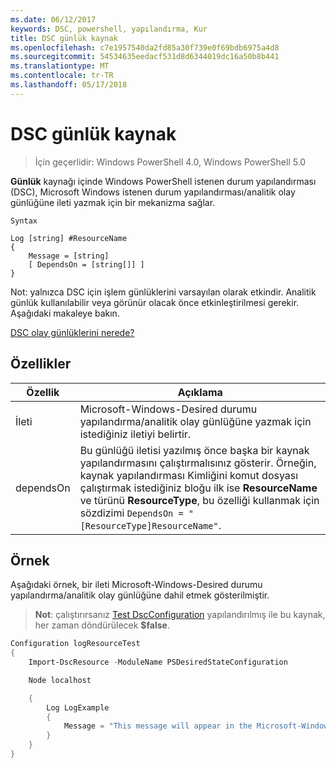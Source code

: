 ```yaml
---
ms.date: 06/12/2017
keywords: DSC, powershell, yapılandırma, Kur
title: DSC günlük kaynak
ms.openlocfilehash: c7e1957540da2fd85a30f739e0f69bdb6975a4d8
ms.sourcegitcommit: 54534635eedacf531d8d6344019dc16a50b8b441
ms.translationtype: MT
ms.contentlocale: tr-TR
ms.lasthandoff: 05/17/2018
---
```

# <a name="dsc-log-resource"></a>DSC günlük kaynak

> İçin geçerlidir: Windows PowerShell 4.0, Windows PowerShell 5.0

__Günlük__ kaynağı içinde Windows PowerShell istenen durum yapılandırması (DSC), Microsoft Windows istenen durum yapılandırması/analitik olay günlüğüne ileti yazmak için bir mekanizma sağlar.

```
Syntax

Log [string] #ResourceName
{
    Message = [string]
    [ DependsOn = [string[]] ]
}
```

Not: yalnızca DSC için işlem günlüklerini varsayılan olarak etkindir.
Analitik günlük kullanılabilir veya görünür olacak önce etkinleştirilmesi gerekir.
Aşağıdaki makaleye bakın.

[DSC olay günlüklerini nerede?](https://msdn.microsoft.com/en-us/powershell/dsc/troubleshooting#where-are-dsc-event-logs)

## <a name="properties"></a>Özellikler
|  Özellik  |  Açıklama   |
|---|---|
| İleti| Microsoft-Windows-Desired durumu yapılandırma/analitik olay günlüğüne yazmak için istediğiniz iletiyi belirtir.|
| dependsOn | Bu günlüğü iletisi yazılmış önce başka bir kaynak yapılandırmasını çalıştırmalısınız gösterir. Örneğin, kaynak yapılandırması Kimliğini komut dosyası çalıştırmak istediğiniz bloğu ilk ise __ResourceName__ ve türünü __ResourceType__, bu özelliği kullanmak için sözdizimi `DependsOn = "[ResourceType]ResourceName"`.|

## <a name="example"></a>Örnek

Aşağıdaki örnek, bir ileti Microsoft-Windows-Desired durumu yapılandırma/analitik olay günlüğüne dahil etmek gösterilmiştir.

> **Not**: çalıştırırsanız [Test DscConfiguration](https://technet.microsoft.com/en-us/library/dn407382.aspx) yapılandırılmış ile bu kaynak, her zaman döndürülecek **$false**.

```powershell
Configuration logResourceTest
{
    Import-DscResource -ModuleName PSDesiredStateConfiguration

    Node localhost

    {
        Log LogExample
        {
            Message = "This message will appear in the Microsoft-Windows-Desired State Configuration/Analytic event log."
        }
    }
}
```